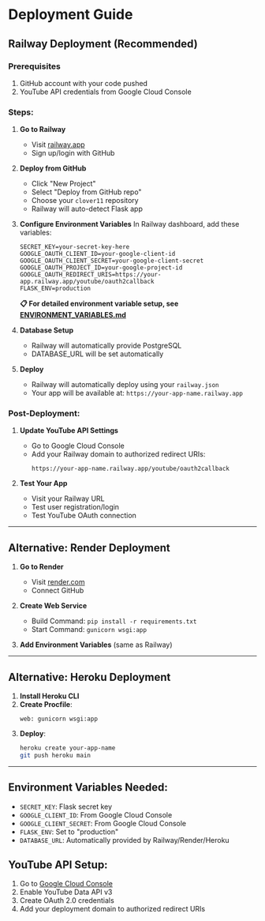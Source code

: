 # Deployment Guide

## Railway Deployment (Recommended)

### Prerequisites
1. GitHub account with your code pushed
2. YouTube API credentials from Google Cloud Console

### Steps:

1. **Go to Railway**
   - Visit [railway.app](https://railway.app)
   - Sign up/login with GitHub

2. **Deploy from GitHub**
   - Click "New Project"
   - Select "Deploy from GitHub repo"
   - Choose your `clover11` repository
   - Railway will auto-detect Flask app

3. **Configure Environment Variables**
   In Railway dashboard, add these variables:
   ```
   SECRET_KEY=your-secret-key-here
   GOOGLE_OAUTH_CLIENT_ID=your-google-client-id
   GOOGLE_OAUTH_CLIENT_SECRET=your-google-client-secret
   GOOGLE_OAUTH_PROJECT_ID=your-google-project-id
   GOOGLE_OAUTH_REDIRECT_URIS=https://your-app.railway.app/youtube/oauth2callback
   FLASK_ENV=production
   ```
   
   **📋 For detailed environment variable setup, see [ENVIRONMENT_VARIABLES.md](ENVIRONMENT_VARIABLES.md)**

4. **Database Setup**
   - Railway will automatically provide PostgreSQL
   - DATABASE_URL will be set automatically

5. **Deploy**
   - Railway will automatically deploy using your `railway.json`
   - Your app will be available at: `https://your-app-name.railway.app`

### Post-Deployment:

1. **Update YouTube API Settings**
   - Go to Google Cloud Console
   - Add your Railway domain to authorized redirect URIs:
     ```
     https://your-app-name.railway.app/youtube/oauth2callback
     ```

2. **Test Your App**
   - Visit your Railway URL
   - Test user registration/login
   - Test YouTube OAuth connection

---

## Alternative: Render Deployment

1. **Go to Render**
   - Visit [render.com](https://render.com)
   - Connect GitHub

2. **Create Web Service**
   - Build Command: `pip install -r requirements.txt`
   - Start Command: `gunicorn wsgi:app`

3. **Add Environment Variables** (same as Railway)

---

## Alternative: Heroku Deployment

1. **Install Heroku CLI**
2. **Create Procfile**:
   ```
   web: gunicorn wsgi:app
   ```
3. **Deploy**:
   ```bash
   heroku create your-app-name
   git push heroku main
   ```

---

## Environment Variables Needed:

- `SECRET_KEY`: Flask secret key
- `GOOGLE_CLIENT_ID`: From Google Cloud Console
- `GOOGLE_CLIENT_SECRET`: From Google Cloud Console  
- `FLASK_ENV`: Set to "production"
- `DATABASE_URL`: Automatically provided by Railway/Render/Heroku

## YouTube API Setup:

1. Go to [Google Cloud Console](https://console.cloud.google.com)
2. Enable YouTube Data API v3
3. Create OAuth 2.0 credentials
4. Add your deployment domain to authorized redirect URIs
